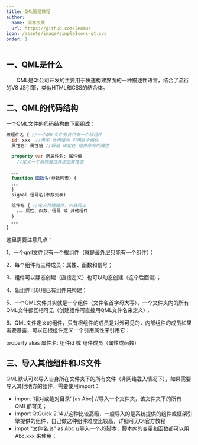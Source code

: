 ```yaml
---
title: QML简易教程
author:
  name: 深林孤鹰
  url: https://github.com/leamus
icon: /assets/image/simpleIcons-qt.svg
order: 1
---
```


## 一、QML是什么

&emsp;&emsp;QML是Qt公司开发的主要用于快速构建界面的一种描述性语言，结合了流行的V8 JS引擎，类似HTML和CSS的结合体。

## 二、QML的代码结构

一个QML文件的代码结构由下面组成：

```qml
根组件名 { //一个QML文件有且只有一个根组件
  id: xxx  //用于 作用域内 引用这个组件
  属性名: 属性值 //将值 绑定在 组件原有的属性

  property var 新属性名: 属性值
    //定义一个新的属性并绑定属性值

  。。。
  function 函数名(参数列表) {
  。。。
  }
  signal 信号名(参数列表)

  组件名 { //定义其他组件，内容同上
    。。。属性、函数、信号 或 其他组件
  }
  。。。
}
```

这里需要注意几点：

1、一个qml文件只有一个根组件（就是最外层只能有一个组件）；

2、每个组件有三种成员：属性、函数和信号；

3、组件可以静态创建（直接定义）也可以动态创建（这个后面讲)；

4、新组件可以用已有组件来构建；

5、一个QML文件其实就是一个组件（文件名首字母大写），一个文件夹内的所有QML文件都互相可见（创建组件可直接用QML文件名来定义）；

6、QML文件定义的组件，只有根组件的成员是对外可见的，内部组件的成员如果需要暴露，可以在根组件定义一个引用属性来引用它：

  property alias 属性名: 组件id 或 组件成员（属性或函数）

## 三、导入其他组件和JS文件

QML默认可以导入自身所在文件夹下的所有文件（非网络载入情况下），如果需要导入其他地方的组件，需要使用import：

* import '相对或绝对目录' [as Abc] //导入一个文件夹，该文件夹下的所有QML都可见；
* import QtQuick 2.14 //这种比较高级，一般导入的是系统提供的组件或框架引擎提供的组件，自己做这种组件难度比较高，详细可见Qt官方教程
* impot "文件名.js" as Abc //导入一个JS脚本，脚本内的变量和函数都可以用 Abc.xxx 来使用；
